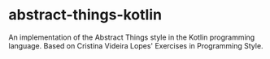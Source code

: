 # abstract-things-kotlin
An implementation of the Abstract Things style in the Kotlin programming language.
Based on Cristina Videira Lopes' Exercises in Programming Style.
